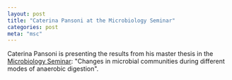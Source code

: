 ```yaml
---
layout: post
title: "Caterina Pansoni at the Microbiology Seminar"
categories: post
meta: "msc"
---
```


Caterina Pansoni is presenting the results from his master thesis in the
[Microbiology Seminar](https://www.uibk.ac.at/de/microbiology/seminar/):
"Changes in microbial communities during different modes of anaerobic
digestion".


